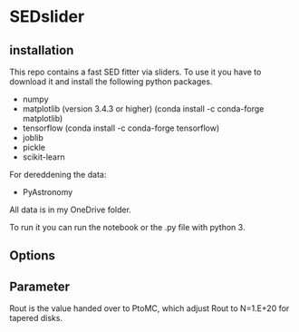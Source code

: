 # SEDslider

## installation
This repo contains a fast SED fitter via sliders. To use it you have to download it and install the following python packages.
- numpy
- matplotlib (version 3.4.3 or higher) (conda install -c conda-forge matplotlib)
- tensorflow (conda install -c conda-forge tensorflow)
- joblib
- pickle
- scikit-learn

For dereddening the data:
- PyAstronomy

All data is in my OneDrive folder.


To run it you can run the notebook or the .py file with python 3.


## Options


## Parameter

Rout is the value handed over to PtoMC, which adjust Rout to N<H>=1.E+20 for tapered disks. 
